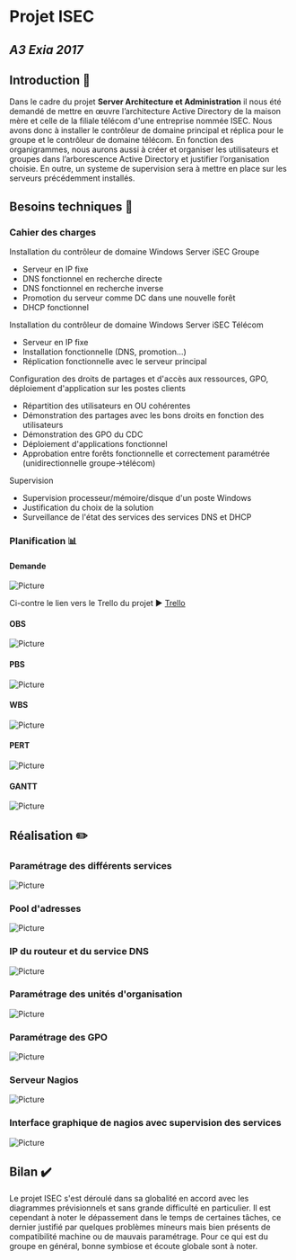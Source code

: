# Projet ISEC
## *A3 Exia 2017*
## Introduction :mag_right:

Dans le cadre du projet **Server Architecture et Administration** il nous été demandé de mettre en œuvre l’architecture Active Directory de la maison mère et celle de la filiale télécom d'une entreprise nommée ISEC.
Nous avons donc à installer le contrôleur de domaine principal et réplica pour le groupe et le contrôleur de domaine télécom. 
En fonction des organigrammes, nous aurons aussi à créer et organiser les utilisateurs et groupes dans l’arborescence Active Directory et justifier l’organisation choisie. 
En outre, un systeme de supervision sera à mettre en place sur les serveurs précédemment installés.

## Besoins techniques :page_facing_up:
### Cahier des charges

Installation du contrôleur de domaine Windows Server iSEC Groupe
  - Serveur en IP fixe
  - DNS fonctionnel en recherche directe
  - DNS fonctionnel en recherche inverse
  - Promotion du serveur comme DC dans une nouvelle forêt
  - DHCP fonctionnel


Installation du contrôleur de domaine Windows Server iSEC Télécom
  - Serveur en IP fixe
  - Installation fonctionnelle (DNS, promotion…)
  - Réplication fonctionnelle avec le serveur principal


Configuration des droits de partages et d'accès aux ressources, GPO, déploiement d'application sur les postes clients
  - Répartition des utilisateurs en OU cohérentes
  - Démonstration des partages avec les bons droits en fonction des utilisateurs
  - Démonstration des GPO du CDC
  - Déploiement d'applications fonctionnel
  - Approbation entre forêts fonctionnelle et correctement paramétrée (unidirectionnelle groupe->télécom)


Supervision
  - Supervision processeur/mémoire/disque d'un poste Windows
  - Justification du choix de la solution
  - Surveillance de l'état des services des services DNS et DHCP


### Planification :bar_chart:

#### Demande
![Picture](img/demande_ISEC.jpg)

Ci-contre le lien vers le Trello du projet :arrow_forward:
[Trello](https://trello.com/b/T8vvbAFE/isecproject)

#### OBS
![Picture](img/OBS_isec.png)
#### PBS
![Picture](img/PBS_ISEC-1.jpg)
#### WBS
![Picture](img/WBS_ISEC-1.jpg)
#### PERT
![Picture](img/PERT_ISEC.jpg)
#### GANTT
![Picture](img/Gantt.jpg)

## Réalisation :pencil2:

### Paramétrage des différents services

![Picture](img/Serveurs.png)

### Pool d'adresses

![Picture](img/Padd.png)

### IP du routeur et du service DNS

![Picture](img/IProuterDNS.png)

### Paramétrage des unités d'organisation

![Picture](img/OU.png)

### Paramétrage des GPO

![Picture](img/GPO.png)


### Serveur Nagios

![Picture](img/nagios1.PNG)

### Interface graphique de nagios avec supervision des services

![Picture](img/nagios2.PNG)


## Bilan :heavy_check_mark:

Le projet ISEC s'est déroulé dans sa globalité en accord avec les diagrammes prévisionnels et sans grande difficulté en particulier. Il est cependant à noter le dépassement dans le temps de certaines tâches, ce dernier justifié par quelques problèmes mineurs mais bien présents de compatibilité machine ou de mauvais paramétrage.
Pour ce qui est du groupe en général, bonne symbiose et écoute globale sont à noter. 



